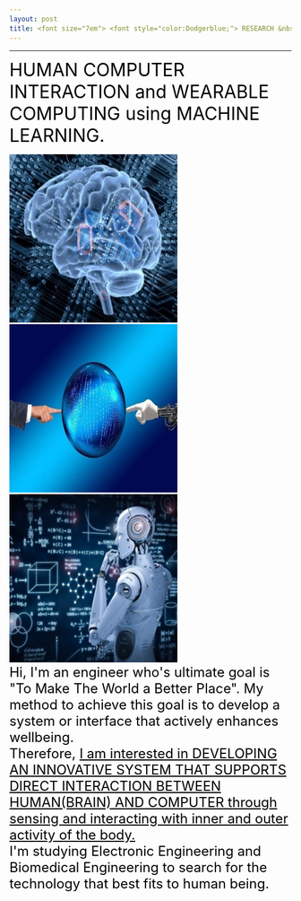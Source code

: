 ```yaml
---
layout: post
title: <font size="7em"> <font style="color:Dodgerblue;"> RESEARCH &nbsp;INTEREST </font></font>
---
```

---
<font size="6em" style="color:black;">HUMAN COMPUTER INTERACTION and WEARABLE COMPUTING using MACHINE LEARNING.</font>
<br>

<img src="/images/fulls/13.jpg" class="image-img" width="300" height="300">
<img src="/images/fulls/10.jpg" class="image-img" width="300" height="300">
<img src="/images/fulls/14.jpg" class="image-img" width="300" height="300"> <br>
<font size="5em" style="color:black;">Hi, I'm an engineer who's ultimate goal is "To Make The World a Better Place". My method to achieve this goal is to develop a system or interface that actively enhances wellbeing.<br>
Therefore, <u>I am interested in DEVELOPING AN INNOVATIVE SYSTEM THAT SUPPORTS DIRECT INTERACTION BETWEEN HUMAN(BRAIN) AND COMPUTER through sensing and interacting with inner and outer activity of the body.</u><br> I'm studying Electronic Engineering and Biomedical Engineering to search for the technology that best fits to human being.</font>
<br>

